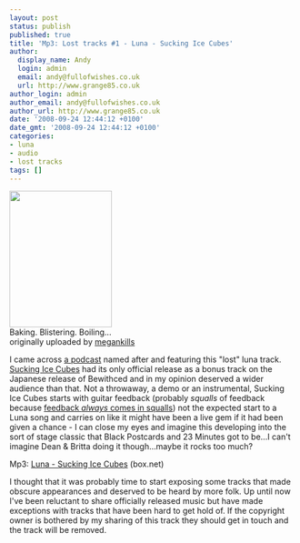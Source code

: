 ```yaml
---
layout: post
status: publish
published: true
title: 'Mp3: Lost tracks #1 - Luna - Sucking Ice Cubes'
author:
  display_name: Andy
  login: admin
  email: andy@fullofwishes.co.uk
  url: http://www.grange85.co.uk
author_login: admin
author_email: andy@fullofwishes.co.uk
author_url: http://www.grange85.co.uk
date: '2008-09-24 12:44:12 +0100'
date_gmt: '2008-09-24 12:44:12 +0100'
categories:
- luna
- audio
- lost tracks
tags: []
---
```

<div class="imagebox-a"><a title="34/365 hot., by megankills" alt="34/365 hot., by megankills" alt="34/365 hot., by megankills" alt="34/365 hot., by megankills" href="http://flickr.com/photos/megankills/2654950303/"><img src="https://farm4.static.flickr.com/3059/2654950303_c64901b7f0_m.jpg" width="180" height="240"></a><br/>Baking. Blistering. Boiling...<br/>originally uploaded by <a href="http://flickr.com/photos/megankills/2654950303/">megankills</a></div>
<p>I came across <a href="http://suckingicecubes.blogspot.com/">a podcast</a> named after and featuring this "lost" luna track. <a href="https://www.fullofwishes.co.uk/database/track/70/">Sucking Ice Cubes</a> had its only official release as a bonus track on the Japanese release of Bewithced and in my opinion deserved a wider audience than that. Not a throwaway, a demo or an instrumental, Sucking Ice Cubes starts with guitar feedback (probably <em>squalls</em> of feedback because <a href="http://www.google.com/search?q=+guitar+feedback+squalls">feedback <em>always</em> comes in squalls</a>) not the expected start to a Luna song and carries on like it might have been a live gem if it had been given a chance - I can close my eyes and imagine this developing into the sort of stage classic that Black Postcards and 23 Minutes got to be...I can't imagine Dean & Britta doing it though...maybe it rocks too much?</p>
<p>Mp3: <a href="http://www.box.net/shared/fts1ed4c6p">Luna - Sucking Ice Cubes</a> (box.net)</p>
<p>I thought that it was probably time to start exposing some tracks that made obscure appearances and deserved to be heard by more folk. Up until now I've been reluctant to share officially released music but have made exceptions with tracks that have been hard to get hold of. If the copyright owner is bothered by my sharing of this track they should get in touch and the track will be removed.</p>
